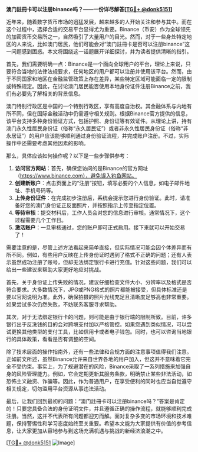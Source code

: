 **澳门註冊卡可以注册binance吗？——一份详尽解答[[TG💪+ @donk5151](https://t.me/s/donk5151)]**

近年来，随着数字货币市场的迅猛发展，越来越多的人开始关注和参与其中。而在这个过程中，选择合适的交易平台显得尤为重要。Binance（币安）作为全球领先的加密货币交易所之一，自然吸引了大量用户的目光。然而，对于一些身处特定地区的人来说，比如澳门居民，他们可能会对“澳门註冊卡是否可以注册binance”这一问题感到困惑。本文将围绕这一话题展开详细探讨，并为读者提供清晰的指引。

首先，我们需要明确一点：Binance是一个面向全球用户的平台，理论上来说，只要符合当地的法律法规要求，任何地区的用户都可以注册并使用该平台。然而，由于不同国家和地区在金融监管政策上存在差异，某些特定区域可能面临一定的限制或特殊规定。因此，在讨论澳门居民能否使用本地身份证件注册Binance之前，我们有必要先了解相关的背景信息。

澳门特别行政区是中国的一个特别行政区，享有高度自治权。其金融体系与内地有所不同，但在国际金融活动中仍需遵守相关规则。根据Binance官方提供的信息，该平台支持多种身份验证方式，包括护照、身份证等有效证件。从理论上讲，持有澳门永久性居民身份证（俗称“永久居民证”）或者非永久性居民身份证（俗称“非永居证”）的用户应该能够顺利通过身份验证流程，并完成账户注册。不过，实际操作中还需要考虑其他因素的影响。

那么，具体应该如何操作呢？以下是一些步骤供参考：

1. **访问官方网站**：首先，确保您访问的是Binance的官方网址（https://www.binance.com），避免误入钓鱼网站。
2. **创建新账户**：点击页面上的“注册”按钮，填写必要的个人信息，如电子邮件地址、手机号码等。
3. **上传身份证件**：在完成初步注册后，系统会提示您进行身份验证。此时，请准备好您的澳门身份证正反面照片，并按照指示上传至指定位置。
4. **等待审核**：提交材料后，工作人员会对您的信息进行审核。通常情况下，这个过程需要几个工作日。
5. **激活账户**：一旦审核通过，您的账户即可正式启用。接下来就可以开始交易了！

需要注意的是，尽管上述方法看起来简单直接，但实际情况可能会因个体差异而有所不同。例如，有些用户反映在上传身份证时遇到了格式不正确的问题；还有人表示虽然成功注册了账号，但却无法绑定银行卡进行充值。针对这些问题，我们可以给出一些建议来帮助大家更好地应对挑战。

首先，关于身份证上传失败的情况，建议仔细检查文件大小、分辨率以及格式是否符合要求。大多数情况下，JPG或PNG格式的照片都能被接受，但具体标准还是要以官网说明为准。此外，确保拍摄的照片光线充足且清晰度足够高也非常重要。如果尝试多次仍然失败，不妨联系客服寻求帮助。

其次，对于无法绑定银行卡的问题，则可能是由于银行端的限制所致。目前，许多银行出于反洗钱的目的会对跨境支付加以严格管控。如果您遇到类似情况，可以尝试更换其他类型的支付工具，比如信用卡或者电子钱包。同时，也可以咨询当地银行的具体政策，看看是否有调整的空间。

除了技术层面的操作指南外，还有一些法律和合规方面的注意事项值得我们注意。正如前文所述，虽然Binance允许来自世界各地的用户加入，但这并不意味着它完全不受约束。事实上，为了规避潜在的风险，Binance采取了一系列措施来加强自身的风险管理能力。例如，它会定期更新其服务条款，明确禁止某些非法活动，如恐怖主义融资、诈骗等。因此，作为普通用户，在享受便利的同时也应当自觉遵守相关规定，切勿滥用平台资源从事违法活动。

最后，让我们回到最初的问题：“澳门註冊卡可以注册binance吗？”答案是肯定的！只要您具备合法的身份证明文件，并且遵循正确的操作流程，就能够顺利完成注册。当然，这并不代表所有问题都迎刃而解。面对复杂多变的市场环境和技术难题，保持警惕性和学习态度始终至关重要。希望本文能为大家提供有价值的参考信息，让大家更加从容地参与到这场充满机遇与挑战的新经济浪潮之中。

[[TG💪+ @donk5151](https://t.me/s/donk5151) ![Image](https://i.postimg.cc/rwNCRYN7/Snipaste-2025-04-30-17-27-05.png)]